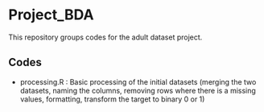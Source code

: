 # Project_BDA

This repository groups codes for the adult dataset project. 

## Codes 
* processing.R : Basic processing of the initial datasets (merging the two datasets, naming the columns,  removing rows where there is a missing values,  formatting, transform the target to binary 0 or 1)
              
                
